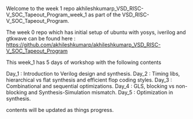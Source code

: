 Welcome to the week 1 repo akhileshkumarp_VSD_RISC-V_SOC_Tapeout_Program_week_1 as part of the VSD_RISC-V_SOC_Tapeout_Program.

The week 0 repo which has initial setup of ubuntu with yosys, iverilog and gtkwave can be found here : https://github.com/akhileshkumarp/akhileshkumarp_VSD_RISC-V_SOC_Tapeout_Program

This week_1 has 5 days of workshop with the following contents

Day_1 : Introduction to Verilog design and synthesis.
Day_2 : Timing libs, hierarchical vs flat synthesis and efficient flop coding styles.
Day_3 : Combinational and sequential optimizations.
Day_4 : GLS, blocking vs non-blocking and Synthesis-Simulation mismatch.
Day_5 : Optimization in synthesis.

contents will be updated as things progress.
